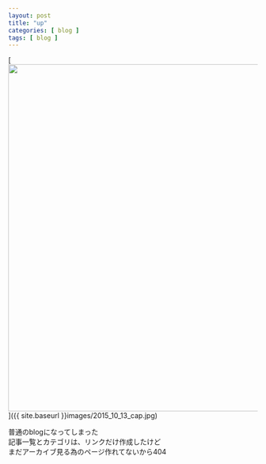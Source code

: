 ```yaml
---
layout: post
title: "up"
categories: [ blog ]
tags: [ blog ]
---
```


[<img src="{{ site.baseurl }}images/2015_10_13_cap.jpg" width="700">]({{ site.baseurl }}images/2015_10_13_cap.jpg)


普通のblogになってしまった<br>
記事一覧とカテゴリは、リンクだけ作成したけど<br>
まだアーカイブ見る為のページ作れてないから404<br>


